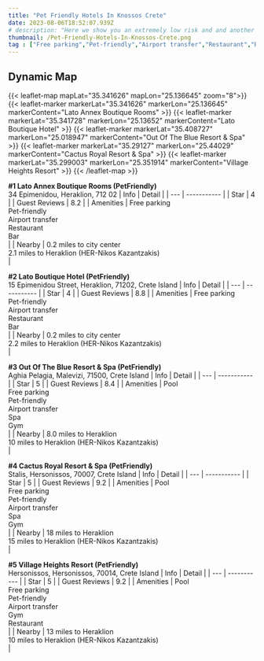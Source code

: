 ```yaml
---
title: "Pet Friendly Hotels In Knossos Crete"
date: 2023-08-06T18:52:07.939Z
# description: "Here we show you an extremely low risk and and another medium risk approach to earn passive income "
thumbnail: /Pet-Friendly-Hotels-In-Knossos-Crete.png
tag : ["Free parking","Pet-friendly","Airport transfer","Restaurant","Bar","Pool","Spa","Gym"]
---
```


## Dynamic Map
{{< leaflet-map  mapLat="35.341626" mapLon="25.136645" zoom="8">}}
    {{< leaflet-marker markerLat="35.341626" markerLon="25.136645" markerContent="Lato Annex Boutique Rooms" >}}
    {{< leaflet-marker markerLat="35.341728" markerLon="25.13652" markerContent="Lato Boutique Hotel" >}}
    {{< leaflet-marker markerLat="35.408727" markerLon="25.018947" markerContent="Out Of The Blue Resort & Spa" >}}
    {{< leaflet-marker markerLat="35.29127" markerLon="25.44029" markerContent="Cactus Royal Resort & Spa" >}}
    {{< leaflet-marker markerLat="35.299003" markerLon="25.351914" markerContent="Village Heights Resort" >}}
{{< /leaflet-map >}}


**#1 Lato Annex Boutique Rooms (PetFriendly)**<br>34 Epimenidou, Heraklion, 712 02
| Info | Detail |
| --- | ----------- |
| Star | 4 |
| Guest Reviews | 8.2 |
| Amenities | Free parking<br>Pet-friendly<br>Airport transfer<br>Restaurant<br>Bar<br> |
| Nearby | 0.2 miles to city center<br>2.1 miles to Heraklion (HER-Nikos Kazantzakis)<br> |

**#2 Lato Boutique Hotel (PetFriendly)**<br>15 Epimenidou Street, Heraklion, 71202, Crete Island
| Info | Detail |
| --- | ----------- |
| Star | 4 |
| Guest Reviews | 8.8 |
| Amenities | Free parking<br>Pet-friendly<br>Airport transfer<br>Restaurant<br>Bar<br> |
| Nearby | 0.2 miles to city center<br>2.2 miles to Heraklion (HER-Nikos Kazantzakis)<br> |

**#3 Out Of The Blue Resort & Spa (PetFriendly)**<br>Aghia Pelagia, Malevizi, 71500, Crete Island
| Info | Detail |
| --- | ----------- |
| Star | 5 |
| Guest Reviews | 8.4 |
| Amenities | Pool<br>Free parking<br>Pet-friendly<br>Airport transfer<br>Spa<br>Gym<br> |
| Nearby | 8.0 miles to Heraklion<br>10 miles to Heraklion (HER-Nikos Kazantzakis)<br> |

**#4 Cactus Royal Resort & Spa (PetFriendly)**<br>Stalis, Hersonissos, 70007, Crete Island
| Info | Detail |
| --- | ----------- |
| Star | 5 |
| Guest Reviews | 9.2 |
| Amenities | Pool<br>Free parking<br>Pet-friendly<br>Airport transfer<br>Spa<br>Gym<br> |
| Nearby | 18 miles to Heraklion<br>15 miles to Heraklion (HER-Nikos Kazantzakis)<br> |

**#5 Village Heights Resort (PetFriendly)**<br>Hersonissos, Hersonissos, 70014, Crete Island
| Info | Detail |
| --- | ----------- |
| Star | 5 |
| Guest Reviews | 9.2 |
| Amenities | Pool<br>Free parking<br>Pet-friendly<br>Airport transfer<br>Gym<br>Restaurant<br> |
| Nearby | 13 miles to Heraklion<br>10 miles to Heraklion (HER-Nikos Kazantzakis)<br> |

